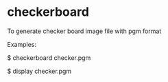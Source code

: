# checkerboard
To generate checker board image file with pgm format

Examples:

$ checkerboard checker.pgm

$ display checker.pgm
